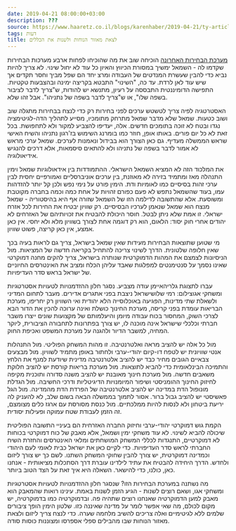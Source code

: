 ```yaml
---
date: 2019-04-21 08:00:00+03:00
description: ???
source: https://www.haaretz.co.il/blogs/karenhaber/2019-04-21/ty-article/0000017f-f8fb-d887-a7ff-f8ff59510000
tags: דעות
title: לצאת מאזור הנוחות ולשנות את הכללים
---
```


[מערכת הבחירות האחרונה](/news/elections) הוכיחה שוב את מה שהוכיחו לפחות ארבע מערכות הבחירות שקדמו לה - השמאל ימשיך במסורת הכיווץ והאיון כל עוד לא יחול שינוי. לא צריך להיות נביא כדי להבין שעשרת המנדטים של העבודה ומרצ יחד הם שפל מביך וחסר תקדים אך שיש עוד לאן לרדת. עד כה, "השינוי" התבטא בקריצה ימינה ובהצבעות טקטיות. התפישה הדומיננטית התבססה על רעיון, מתנשא יש להודות, ש"צריך לדבר לציבור בשפה שלו", או ש"צריך לדבר בשפה של נתניהו". אבל זהו שלא.

האסטרטגיה לפיה צריך לטשטש ערכים לפני בחירות רק כדי לנצח בבחירות מתגלה שוב ושוב כטעות. שמאל שלא מדבר שמאל מתרחק מתומכיו, מסייע לתהליך הדה-לגיטימציה נגדו ובטח לא זוכה בתומכים חדשים. אלה, יעדיפו להצביע למקור ולא לתחפושת. בכל זאת לא כל יום פורים. באותו אופן, חוזר כמו בומרנג השימוש בז'רגון נתניהו והשיח האישי שראש הממשלה מעדיף. גם כאן הצורך הוא בבידול ונאמנות לערכים. שמאל ערכי מראש לא אמור לדבר בשפה של נתניהו ולא להתאים סיסמאות, אלא דרכים להנגיש אידיאולוגיה.

את המלכוד הזה לא המציא השמאל הישראלי. ההתמודדות בין אידאולוגיות שמאל וימין התנהלה מאז ומתמיד בזירה לא מאוזנת, בין ערכים אוניברסליים ואמורפיים יחסית לבין ערכי זהות בסיסיים כמו לאומיות ודת. הימין פורט על נימי נפש ולכן קל יותר להזדהות עמו, בעוד שהשמאל נתפש לא פעם כפורם זהויות על אחת כמה וכמה בחברה מקוטבת ומשוסעת. אלא שהתשובה לדילמה הזו של השמאל שזורה אף היא בהיסטוריה - שמאל מנצח הוא שמאל שנאמן לערכיו הבסיסיים. רק שוויון יבטיח את החירות לכל אזרח ישראלי. זו אמת שלא ניתן לבטל. חוסר היכולת להבטיח את זכויותיהם של האזרחים לא יהודים אחרי חוק יסוד: הלאום, הוא רק דוגמה אחת לצורך בשוויון מלא ולא יחסי. אין כאן אמצע, אין כאן קריצה, פשוט שוויון.

מי שטוען שתוצאות הבחירות מעידות שאין שמאל בישראל, צריך גם לראות בעיה בכך שאין חלופה שלטונית. הדרך לשינוי צריכה להתחיל בקריאה חדשה של המציאות. מול הניסיונות לצמצם את המהות הדמוקרטית שנותרה בישראל, צריך להקים מחנה דמוקרטי שאינו נסמך על סנטימנטים למפלגות שאבד עליהן הכלח ומציב את האינטרסים החיוניים של ישראל בראש סדר העדיפויות.

 עברו לתצוגת גלריהאיימן עודה מצביע. נסגר חלון ההזדמנויות לטעויות אסטרטגיות ומשחקי אגוצילום: רמי שלושישראל ניצבת בפני אתגרים אדירים. מעבר לתחום המדיני ולשאלת שתי מדינות, הפגיעה באוכלוסייה הלא יהודית ואי השוויון רק יחריפו, מערכת הבריאות עומדת בפני קריסה, מערכת החינוך כושלת ואינה ערוכה להכין את הדור הבא לצרכי השוק, המחסור בכוח עבודה מיומן והיעלמותם של מקצועות שונים ייצרו משבר חברתי וכלכלי שישראל אינה מוכנה לו, יש צורך בפתרונות לתחבורה הציבורית, ליוקר המחיה, למשבר הדיור ולהגנה על מערכת המשפט ואכיפת החוק.

מול כל אלה יש להציב מראה ואלטרנטיבה. זו מהות המשחק הפוליטי. מול התנהלות אנטי שוויונית יש לטפח דו-קיום יהודי-ערבי ולחתור באופן מתמיד לשוויון. מול מבצעים צבאיים הגובים מחיר כבד יש להציב אלטרנטיבה מדינית שיודעת למנף את הלחץ והתמיכה הבינלאומית כדי להביא לתוצאות. מול מערכת בריאות קורסת יש להציב חלוקת משאבים חדשה. מול מערכת חינוך מאובנת יש להציב משנה סדורה ותוכנית מקיפה לחיזוק החינוך ההומניסטי ושיפור המיומנויות הדיגיטליות ודרכי החשיבה. מול הגדלת מונופול הדת במדינה יש להציב אלטרנטיבה של הפרדת הדת מהמדינה. מול הגל פאשיסטי יש להציב גבול ברור. אסור לתמוך בממשלה הבאה בשום שלב, לא להעניק לה יריעת ביטחון ולא לנסות להיות ממלכתיים. מול כנסת מסורסת עם ארגז כלים מצומצם, זה הזמן לעבודת שטח עמוקה ופעילות יסודית.

הקמת גוש דמוקרטי יהודי-ערבי וחיזוק החברה האזרחית הם בעיניי התשובה הפוליטית שיכולה להביא לשינוי. לא עוד משחקי ימין ושמאל, אלא מאבק של כוח דמוקרטי בכוחות לא דמוקרטיים, התנגדות לכללי המשחק המושחתים ומלאי האינטרסים והחזרת השיח החברתי לראש סדר העדיפויות. כדי לקיים כאן את ישראל כבית לאומי לעם היהודי וכמדינה דמוקרטית, יש צורך להבין שחוקי המשחק השתנו. לשם כך יש צורך ליזום ולחדש. הדרך היחידה להבטיח את עתיד לילדינו עוברת דרך הסתכלות מציאותית - אנחנו כאן, כולנו, כדי להישאר. השאלה היא איך זאת על הצד הטוב ביותר. 

מה נשתנה במערכת הבחירות הזו? שנסגר חלון ההזדמנויות לטעויות אסטרטגיות ומשחקי אגו, ושאם רוצים לשנות - הגיע הזמן לשנות באמת. עינינו רואות שהמאבק הוא מאבק למען הדמוקרטיה שאנחנו רוצים שתהיה פה. ובדמוקרטיה כמו בדמוקרטיה, יש מקום לכולם, מה שאי אפשר לומר על מדינה שאיננה כזו. שלטון הימין הופך ציבורים שלמים ללא לגיטימיים ואלה צריכים להשיב מלחמה שערה. כדי לנצח צריך ליזום ולצאת מאזור הנוחות שבו מהבילים ספלי אספרסו ומצוננות כוסות סודה.